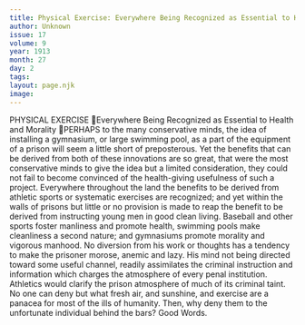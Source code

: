 ```yaml
---
title: Physical Exercise: Everywhere Being Recognized as Essential to Health and Morality
author: Unknown
issue: 17
volume: 9
year: 1913
month: 27
day: 2
tags:
layout: page.njk
image:
---
```

PHYSICAL EXERCISE Everywhere Being Recognized as Essential to Health and Morality PERHAPS to the many conservative minds, the idea of installing a gymnasium, or large swimming pool, as a part of the equipment of a prison will seem a little short of preposterous. Yet the benefits that can be derived from both of these innovations are so great, that were the most conservative minds to give the idea but a limited consideration, they could not fail to become convinced of the health-giving usefulness of such a project. Everywhere throughout the land the benefits to be derived from athletic sports or systematic exercises are recognized; and yet within the walls of prisons but little or no provision is made to reap the benefit to be derived from instructing young men in good clean living. Baseball and other sports foster manliness and promote health, swimming pools make cleanliness a second nature; and gymnasiums promote morality and vigorous manhood. No diversion from his work or thoughts has a tendency to make the prisoner morose, anemic and lazy. His mind not being directed toward some useful channel, readily assimilates the criminal instruction and information which charges the atmosphere of every penal institution. Athletics would clarify the prison atmosphere of much of its criminal taint. No one can deny but what fresh air, and sunshine, and exercise are a panacea for most of the ills of humanity. Then, why deny them to the unfortunate individual behind the bars? Good Words. 
